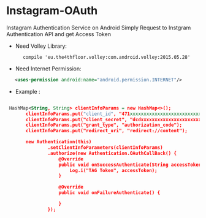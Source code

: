 # Instagram-OAuth
Instagram Authentication Service on Android 
Simply Request to Instgram Authentication API and get Access Token

- Need Volley Library:
```Gradle
      compile 'eu.the4thfloor.volley:com.android.volley:2015.05.28'
 ```
 - Need Internet Permission:
 ```xml
    <uses-permission android:name="android.permission.INTERNET"/>
 ```
 
- Example :
 ```xml

  HashMap<String, String> clientInfoParams = new HashMap<>();
        clientInfoParams.put("client_id", "471xxxxxxxxxxxxxxxxxxxxxxxxxxxx");
        clientInfoParams.put("client_secret", "dcdxxxxxxxxxxxxxxxxxxxxxx");
        clientInfoParams.put("grant_type", "authorization_code");
        clientInfoParams.put("redirect_uri", "redirect://content");

        new Authentication(this)
                .setClientInfoParameters(clientInfoParams)
                .authorize(new Authentication.OAuthCallBack() {
                    @Override
                    public void onSuccessAuthenticate(String accessToken) {
                        Log.i("TAG Token", accessToken);
                    }

                    @Override
                    public void onFailureAuthenticate() {

                    }
                });
 ```

